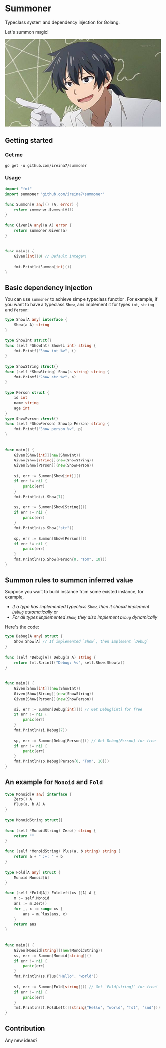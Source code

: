 # Summoner
Typeclass system and dependency injection for Golang.

Let's summon magic!

![banner](banner.jpg)


## Getting started
### Get me
```shell
go get -u github.com/ireina7/summoner
```

### Usage
```go
import "fmt"
import summoner "github.com/ireina7/summoner"

func Summon[A any]() (A, error) {
    return summoner.Summon[A]()
}

func Given[A any](a A) error {
    return summoner.Given(a)
}


func main() {
    Given[int](0) // Default integer!

    fmt.Println(Summon[int]())
}
```



## Basic dependency injection
You can use `summoner` to achieve simple typeclass function.
For example, if you want to have a typeclass `Show`, 
and implement it for types `int`, `string` and `Person`:
```go
type Show[A any] interface {
    Show(a A) string
}

type ShowInt struct{}
func (self *ShowInt) Show(i int) string {
    fmt.Printf("Show int %v", i)
}

type ShowString struct{}
func (self *ShowString) Show(s string) string {
    fmt.Printf("Show str %v", s)
}

type Person struct {
    id int
    name string
    age int
}
type ShowPerson struct{}
func (self *ShowPerson) Show(p Person) string {
    fmt.Printf("Show person %v", p)
}


func main() {
    Given[Show[int]](new(ShowInt))
    Given[Show[string]](new(ShowString))
    Given[Show[Person]](new(ShowPerson))

    si, err := Summon[Show[int]]()
    if err != nil {
        panic(err)
    }
    fmt.Println(si.Show(7))

    ss, err := Summon[Show[String]]()
    if err != nil {
        panic(err)
    }
    fmt.Println(ss.Show("str"))

    sp, err := Summon[Show[Person]]()
    if err != nil {
        panic(err)
    }
    fmt.Println(sp.Show(Person{0, "Tom", 10}))
}
```

## Summon rules to summon inferred value
Suppose you want to build instance from some existed instance,
for example, 
- *if a type has implemented typeclass `Show`, then it should implement `Debug` automatically* or
- *For all types implemented `Show`, they also implement `Debug` dynamically*

Here's the code:
```go
type Debug[A any] struct {
    Show Show[A] // If implemented `Show`, then implement `Debug`
}

func (self *Debug[A]) Debug(a A) string {
    return fmt.Sprintf("Debug: %s", self.Show.Show(a))
}


func main() {
    Given[Show[int]](new(ShowInt))
    Given[Show[String]](new(ShowString))
    Given[Show[Person]](new(ShowPerson))

    si, err := Summon[Debug[int]]() // Get Debug[int] for free
    if err != nil {
        panic(err)
    }
    fmt.Println(si.Debug(7))

    sp, err := Summon[Debug[Person]]() // Get Debug[Person] for free
    if err != nil {
        panic(err)
    }
    fmt.Println(sp.Debug(Person{0, "Tom", 10}))
}

```

## An example for `Monoid` and `Fold`
```go
type Monoid[A any] interface {
    Zero() A
    Plus(a, b A) A
}

type MonoidString struct{}

func (self *MonoidString) Zero() string {
    return ""
}

func (self *MonoidString) Plus(a, b string) string {
    return a + " :+: " + b
}

type Fold[A any] struct {
    Monoid Monoid[A]
}

func (self *Fold[A]) FoldLeft(xs []A) A {
    m := self.Monoid
    ans := m.Zero()
    for _, x := range xs {
        ans = m.Plus(ans, x)
    }
    return ans
}


func main() {
    Given[Monoid[string]](new(MonoidString))
    ss, err := Summon[Monoid[string]]()
    if err != nil {
        panic(err)
    }
    fmt.Println(ss.Plus("Hello", "world"))

    sf, err := Summon[Fold[string]]() // Get `Fold[string]` for free!
    if err != nil {
        panic(err)
    }
    fmt.Println(sf.FoldLeft([]string{"Hello", "world", "fst", "snd"}))
}
```

## Contribution
Any new ideas?